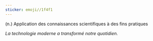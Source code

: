 ```yaml
---
sticker: emoji//1f4f1
---
```

(n.) Application des connaissances scientifiques à des fins pratiques

*La technologie moderne a transformé notre quotidien.*
